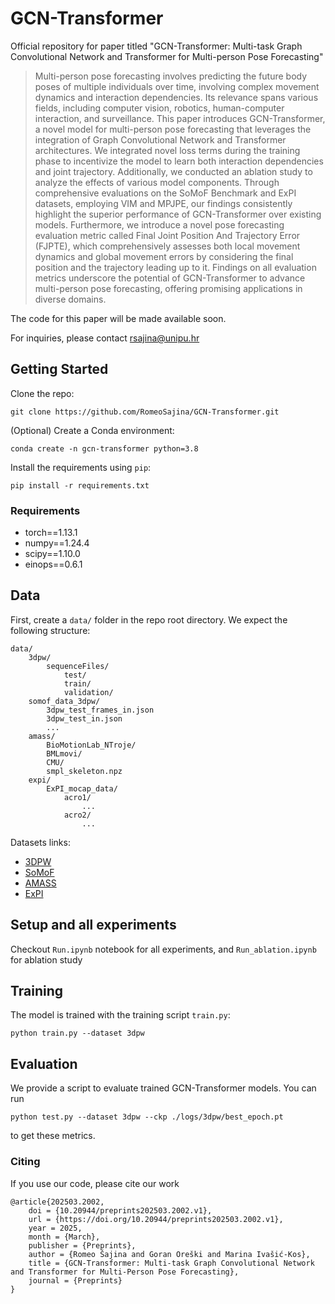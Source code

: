 # GCN-Transformer
Official repository for paper titled "GCN-Transformer: Multi-task Graph Convolutional Network and Transformer for Multi-person Pose Forecasting"

> Multi-person pose forecasting involves predicting the future body poses of multiple individuals over time, involving complex movement dynamics and interaction dependencies. Its relevance spans various fields, including computer vision, robotics, human-computer interaction, and surveillance. This paper introduces GCN-Transformer, a novel model for multi-person pose forecasting that leverages the integration of Graph Convolutional Network and Transformer architectures. We integrated novel loss terms during the training phase to incentivize the model to learn both interaction dependencies and joint trajectory. Additionally, we conducted an ablation study to analyze the effects of various model components. Through comprehensive evaluations on the SoMoF Benchmark and ExPI datasets, employing VIM and MPJPE, our findings consistently highlight the superior performance of GCN-Transformer over existing models. Furthermore, we introduce a novel pose forecasting evaluation metric called Final Joint Position And Trajectory Error (FJPTE), which comprehensively assesses both local movement dynamics and global movement errors by considering the final position and the trajectory leading up to it. Findings on all evaluation metrics underscore the potential of GCN-Transformer to advance multi-person pose forecasting, offering promising applications in diverse domains.

The code for this paper will be made available soon.

For inquiries, please contact rsajina@unipu.hr

## Getting Started

Clone the repo:

```
git clone https://github.com/RomeoSajina/GCN-Transformer.git
```

(Optional) Create a Conda environment:
```
conda create -n gcn-transformer python=3.8
```

Install the requirements using `pip`:
```
pip install -r requirements.txt
```

### Requirements

- torch==1.13.1
- numpy==1.24.4
- scipy==1.10.0
- einops==0.6.1


## Data

First, create a `data/` folder in the repo root directory. We expect the following structure:
```
data/
    3dpw/
        sequenceFiles/
            test/
            train/
            validation/
    somof_data_3dpw/
        3dpw_test_frames_in.json
        3dpw_test_in.json
        ...
    amass/
        BioMotionLab_NTroje/
        BMLmovi/
        CMU/
        smpl_skeleton.npz
    expi/
        ExPI_mocap_data/
            acro1/
                ...
            acro2/
                ...
```

Datasets links:
- [3DPW](https://virtualhumans.mpi-inf.mpg.de/3DPW/license.html)
- [SoMoF](https://virtualhumans.mpi-inf.mpg.de/3DPW/licensesmof.html)
- [AMASS](https://amass.is.tue.mpg.de/)
- [ExPI](https://team.inria.fr/robotlearn/research/expi-dataset/)



## Setup and all experiments
Checkout `Run.ipynb` notebook for all experiments, and `Run_ablation.ipynb` for ablation study


## Training

The model is trained with the training script `train.py`:
```
python train.py --dataset 3dpw
```


## Evaluation
We provide a script to evaluate trained GCN-Transformer models. You can run
```
python test.py --dataset 3dpw --ckp ./logs/3dpw/best_epoch.pt
```
to get these metrics.


### Citing
If you use our code, please cite our work

```
@article{202503.2002,
	doi = {10.20944/preprints202503.2002.v1},
	url = {https://doi.org/10.20944/preprints202503.2002.v1},
	year = 2025,
	month = {March},
	publisher = {Preprints},
	author = {Romeo Šajina and Goran Oreški and Marina Ivašić-Kos},
	title = {GCN-Transformer: Multi-task Graph Convolutional Network and Transformer for Multi-Person Pose Forecasting},
	journal = {Preprints}
}
```
